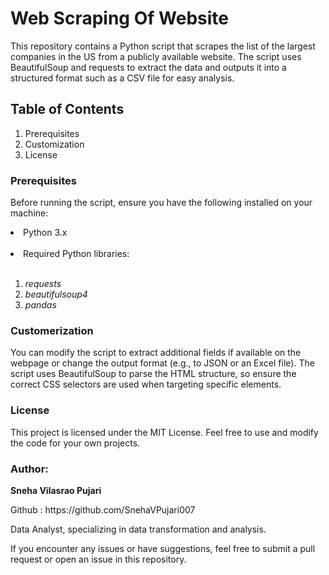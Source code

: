 # Web Scraping Of Website
This repository contains a Python script that scrapes the list of the largest companies in the US from a publicly available website. The script uses BeautifulSoup and requests to extract the data and outputs it into a structured format such as a CSV file for easy analysis.

## Table of Contents
<ol type = "1">
<li>Prerequisites</li>
<li>Customization</li>
<li>License</li>
</ol>

### Prerequisites
Before running the script, ensure you have the following installed on your machine:

<li>Python 3.x</li>
</br>
<li>Required Python libraries: </li> </br>
<ol type = "1">
<li><i>requests</i></li>
<li><i>beautifulsoup4</i></li>
<li><i>pandas</i></li>
</ol>

### Customerization

<p>You can modify the script to extract additional fields if available on the webpage or change the output format (e.g., to JSON or an Excel file). The script uses BeautifulSoup to parse the HTML structure, so ensure the correct CSS selectors are used when targeting specific elements.</p>

### License
<p>This project is licensed under the MIT License. Feel free to use and modify the code for your own projects.</p>

### Author:
<b> Sneha Vilasrao Pujari </b>
<p> Github : https://github.com/SnehaVPujari007 </p>

<p> Data Analyst, specializing in data transformation and analysis. </p>




<p>If you encounter any issues or have suggestions, feel free to submit a pull request or open an issue in this repository. </p>

